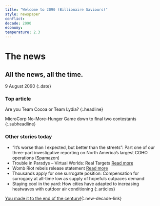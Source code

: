 ```yaml
---
title: "Welcome to 2090 (Billionaire Saviours)"
style: newspaper
conflict: 
decade: 2090
economy: 
temperature: 2.3
---
```


# The news

## All the news, all the time.

9 August 2090
{:.date}

### Top article

Are you Team Cocoa or Team Lydia?
{:.headline}

MicroCorp No-More-Hunger Game down to final two contestants
{:.subheadline}

### Other stories today

- “It’s worse than I expected, but better than the streets”: Part one of our three-part investigative reporting on North America’s largest COHO operations (Spamazon)
- Trouble in Paradys – Virtual Worlds: Real Targets [Read more](story_trouble-in-paradys.html)
- Womb Riot rebels release statement [Read more](story_statement-from-womb-riot.html)
- Thousands apply for one surrogate position: Compensation for surrogacy at all-time low as supply of hopefuls outpaces demand
- Staying cool in the yard: How cities have adapted to increasing heatwaves with outdoor air conditioning
{:.articles}

[You made it to the end of the century!](ending_2100-billionaire-saviours.html){:.new-decade-link}

